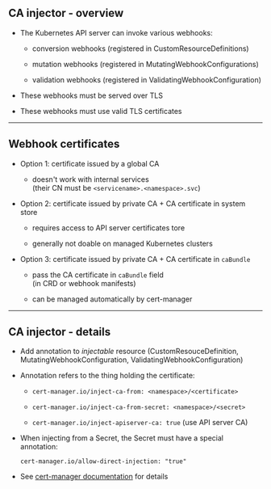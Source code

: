 ## CA injector - overview

- The Kubernetes API server can invoke various webhooks:

  - conversion webhooks (registered in CustomResourceDefinitions)

  - mutation webhooks (registered in MutatingWebhookConfigurations)

  - validation webhooks (registered in ValidatingWebhookConfiguration)

- These webhooks must be served over TLS

- These webhooks must use valid TLS certificates

---

## Webhook certificates

- Option 1: certificate issued by a global CA

  - doesn't work with internal services
    <br/>
    (their CN must be `<servicename>.<namespace>.svc`)

- Option 2: certificate issued by private CA + CA certificate in system store

  - requires access to API server certificates tore

  - generally not doable on managed Kubernetes clusters

- Option 3: certificate issued by private CA + CA certificate in `caBundle`

  - pass the CA certificate in `caBundle` field
    <br/>
    (in CRD or webhook manifests)

  - can be managed automatically by cert-manager

---

## CA injector - details

- Add annotation to *injectable* resource
  (CustomResouceDefinition, MutatingWebhookConfiguration, ValidatingWebhookConfiguration)

- Annotation refers to the thing holding the certificate:

  - `cert-manager.io/inject-ca-from: <namespace>/<certificate>`

  - `cert-manager.io/inject-ca-from-secret: <namespace>/<secret>`

  - `cert-manager.io/inject-apiserver-ca: true` (use API server CA)

- When injecting from a Secret, the Secret must have a special annotation:

  `cert-manager.io/allow-direct-injection: "true"`

- See [cert-manager documentation] for details

[cert-manager documentation]: https://cert-manager.io/docs/concepts/ca-injector/

